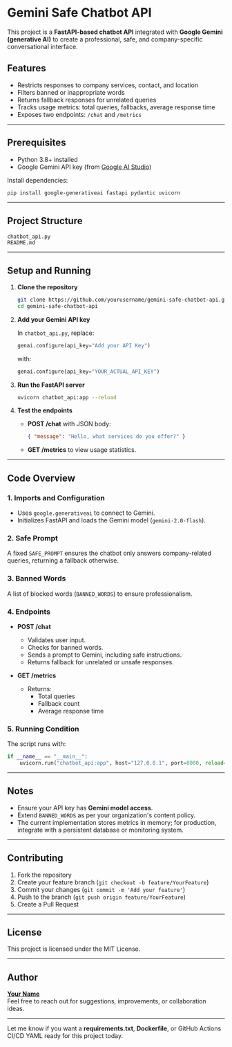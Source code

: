 # Gemini Safe Chatbot API

This project is a **FastAPI-based chatbot API** integrated with **Google Gemini (generative AI)** to create a professional, safe, and company-specific conversational interface.

## Features

- Restricts responses to company services, contact, and location
- Filters banned or inappropriate words
- Returns fallback responses for unrelated queries
- Tracks usage metrics: total queries, fallbacks, average response time
- Exposes two endpoints: `/chat` and `/metrics`

---

## Prerequisites

- Python 3.8+ installed
- Google Gemini API key (from [Google AI Studio](https://aistudio.google.com/))

Install dependencies:

```bash
pip install google-generativeai fastapi pydantic uvicorn
```

---

## Project Structure

```
chatbot_api.py
README.md
```

---

## Setup and Running

1. **Clone the repository**

   ```bash
   git clone https://github.com/yourusername/gemini-safe-chatbot-api.git
   cd gemini-safe-chatbot-api
   ```

2. **Add your Gemini API key**

   In `chatbot_api.py`, replace:

   ```python
   genai.configure(api_key="Add your API Key")
   ```

   with:

   ```python
   genai.configure(api_key="YOUR_ACTUAL_API_KEY")
   ```

3. **Run the FastAPI server**

   ```bash
   uvicorn chatbot_api:app --reload
   ```

4. **Test the endpoints**

   - **POST /chat** with JSON body:

     ```json
     { "message": "Hello, what services do you offer?" }
     ```

   - **GET /metrics** to view usage statistics.

---

## Code Overview

### 1. Imports and Configuration

- Uses `google.generativeai` to connect to Gemini.
- Initializes FastAPI and loads the Gemini model (`gemini-2.0-flash`).

### 2. Safe Prompt

A fixed `SAFE_PROMPT` ensures the chatbot only answers company-related queries, returning a fallback otherwise.

### 3. Banned Words

A list of blocked words (`BANNED_WORDS`) to ensure professionalism.

### 4. Endpoints

- **POST /chat**

  - Validates user input.
  - Checks for banned words.
  - Sends a prompt to Gemini, including safe instructions.
  - Returns fallback for unrelated or unsafe responses.

- **GET /metrics**

  - Returns:
    - Total queries
    - Fallback count
    - Average response time

### 5. Running Condition

The script runs with:

```python
if __name__ == "__main__":
    uvicorn.run("chatbot_api:app", host="127.0.0.1", port=8000, reload=True)
```

---

## Notes

- Ensure your API key has **Gemini model access**.
- Extend `BANNED_WORDS` as per your organization's content policy.
- The current implementation stores metrics in memory; for production, integrate with a persistent database or monitoring system.

---

## Contributing

1. Fork the repository
2. Create your feature branch (`git checkout -b feature/YourFeature`)
3. Commit your changes (`git commit -m 'Add your feature'`)
4. Push to the branch (`git push origin feature/YourFeature`)
5. Create a Pull Request

---

## License

This project is licensed under the MIT License.

---

## Author

[**Your Name**](https://github.com/yourusername)\
Feel free to reach out for suggestions, improvements, or collaboration ideas.

---

Let me know if you want a **requirements.txt**, **Dockerfile**, or GitHub Actions CI/CD YAML ready for this project today.

